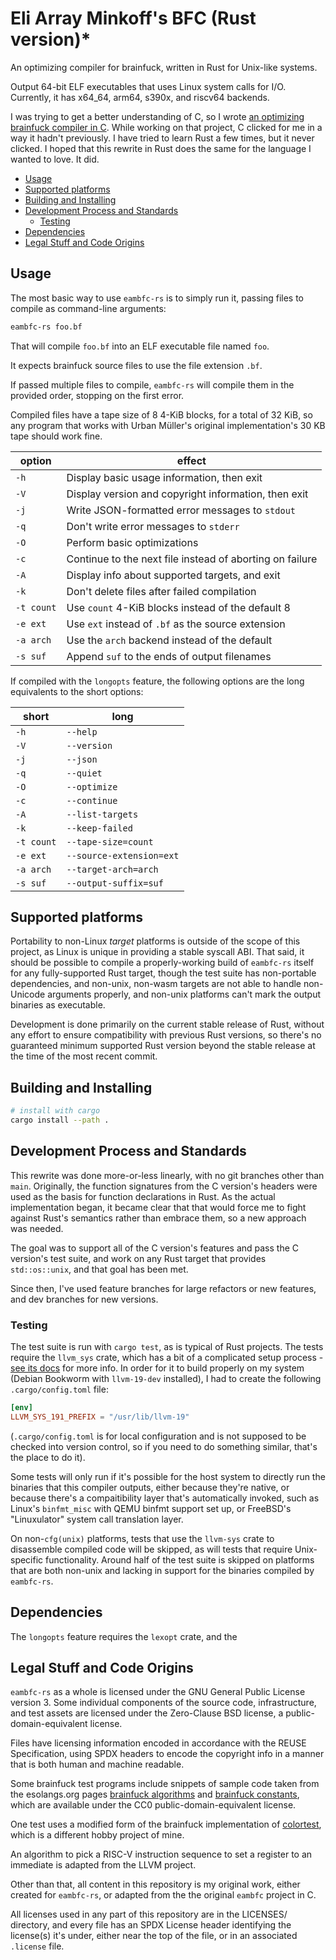 <!--
SPDX-FileCopyrightText: 2024 Eli Array Minkoff

SPDX-License-Identifier: 0BSD
-->

# Eli Array Minkoff's BFC (Rust version)\*

An optimizing compiler for brainfuck, written in Rust for Unix-like systems.

Output 64-bit ELF executables that uses Linux system calls for I/O. Currently,
it has x64_64, arm64, s390x, and riscv64 backends.

I was trying to get a better understanding of C, so I wrote
[an optimizing brainfuck compiler in C](https://github.com/eliminmax/eambfc).
While working on that project, C clicked for me in a way it hadn't previously.
I have tried to learn Rust a few times, but it never clicked. I hoped that this
rewrite in Rust does the same for the language I wanted to love. It did.

<!-- vim-markdown-toc GFM -->

* [Usage](#usage)
* [Supported platforms](#supported-platforms)
* [Building and Installing](#building-and-installing)
* [Development Process and Standards](#development-process-and-standards)
  * [Testing](#testing)
* [Dependencies](#dependencies)
* [Legal Stuff and Code Origins](#legal-stuff-and-code-origins)

<!-- vim-markdown-toc -->

## Usage

The most basic way to use `eambfc-rs` is to simply run it, passing files to
compile as command-line arguments:

```sh
eambfc-rs foo.bf
```

That will compile `foo.bf` into an ELF executable file named `foo`.

It expects brainfuck source files to use the file extension `.bf`.

If passed multiple files to compile, `eambfc-rs` will compile them in the
provided order, stopping on the first error.

Compiled files have a tape size of 8 4-KiB blocks, for a total of 32 KiB, so any
program that works with Urban Müller's original implementation's 30 KB tape
should work fine.

| option     | effect                                                   |
|------------|----------------------------------------------------------|
| `-h`       | Display basic usage information, then exit               |
| `-V`       | Display version and copyright information, then exit     |
| `-j`       | Write JSON-formatted error messages to `stdout`          |
| `-q`       | Don't write error messages to `stderr`                   |
| `-O`       | Perform basic optimizations                              |
| `-c`       | Continue to the next file instead of aborting on failure |
| `-A`       | Display info about supported targets, and exit           |
| `-k`       | Don't delete files after failed compilation              |
| `-t count` | Use `count` 4-KiB blocks instead of the default 8        |
| `-e ext`   | Use `ext` instead of `.bf` as the source extension       |
| `-a arch`  | Use the `arch` backend instead of the default            |
| `-s suf`   | Append `suf` to the ends of output filenames             |


If compiled with the `longopts` feature, the following options are the long
equivalents to the short options:

| short      | long                     |
|------------|--------------------------|
| `-h`       | `--help`                 |
| `-V`       | `--version`              |
| `-j`       | `--json`                 |
| `-q`       | `--quiet`                |
| `-O`       | `--optimize`             |
| `-c`       | `--continue`             |
| `-A`       | `--list-targets`         |
| `-k`       | `--keep-failed`          |
| `-t count` | `--tape-size=count`      |
| `-e ext`   | `--source-extension=ext` |
| `-a arch`  | `--target-arch=arch`     |
| `-s suf`   | `--output-suffix=suf`    |


## Supported platforms

Portability to non-Linux *target* platforms is outside of the scope of this
project, as Linux is unique in providing a stable syscall ABI. That said, it
should be possible to compile a properly-working build of `eambfc-rs` itself for
any fully-supported Rust target, though the test suite has non-portable
dependencies, and non-unix, non-wasm targets are not able to handle non-Unicode
arguments properly, and non-unix platforms can't mark the output binaries as
executable.

Development is done primarily on the current stable release of Rust, without any
effort to ensure compatibility with previous Rust versions, so there's no
guaranteed minimum supported Rust version beyond the stable release at the time
of the most recent commit.

## Building and Installing

```sh
# install with cargo
cargo install --path .
```

## Development Process and Standards

This rewrite was done more-or-less linearly, with no git branches other than
`main`. Originally, the function signatures from the C version's headers were
used as the basis for function declarations in Rust. As the actual
implementation began, it became clear that that would force me to fight against
Rust's semantics rather than embrace them, so a new approach was needed.

The goal was to support all of the C version's features and pass the C version's
test suite, and work on any Rust target that provides `std::os::unix`, and that
goal has been met.

Since then, I've used feature branches for large refactors or new features, and
dev branches for new versions.

### Testing

The test suite is run with `cargo test`, as is typical of Rust projects. The
tests require the `llvm_sys` crate, which has a bit of a complicated setup
process - [see its docs](https://github.com/tari/llvm-sys.rs#build-requirements)
for more info. In order for it to build properly on my system
(Debian Bookworm with `llvm-19-dev` installed), I had to create the following
`.cargo/config.toml` file:

```toml
[env]
LLVM_SYS_191_PREFIX = "/usr/lib/llvm-19"
```

(`.cargo/config.toml` is for local configuration and is not supposed to be
checked into version control, so if you need to do something similar, that's the
place to do it).

Some tests will only run if it's possible for the host system to directly run
the binaries that this compiler outputs, either because they're native, or
because there's a compaitibility layer that's automatically invoked, such as
Linux's `binfmt_misc` with QEMU binfmt support set up, or FreeBSD's
"Linuxulator" system call translation layer.

On non-`cfg(unix)` platforms, tests that use the `llvm-sys` crate to disassemble
compiled code will be skipped, as will tests that require Unix-specific
functionality. Around half of the test suite is skipped on platforms that are
both non-unix and lacking in support for the binaries compiled by `eambfc-rs`.

## Dependencies

The `longopts` feature requires the `lexopt` crate, and the

## Legal Stuff and Code Origins

`eambfc-rs` as a whole is licensed under the GNU General Public License
version 3. Some individual components of the source code, infrastructure, and
test assets are licensed under the Zero-Clause BSD license, a
public-domain-equivalent license.

Files have licensing information encoded in accordance with the REUSE
Specification, using SPDX headers to encode the copyright info in a manner that
is both human and machine readable.

Some brainfuck test programs include snippets of sample code taken from the
esolangs.org pages
[brainfuck algorithms](https://esolangs.org/wiki/Brainfuck_algorithms) and
[brainfuck constants](https://esolangs.org/wiki/Brainfuck_constants), which are
available under the CC0 public-domain-equivalent license.

One test uses a modified form of the brainfuck implementation of
[colortest](https://github.com/eliminmax/colortest), which is a different hobby
project of mine.

An algorithm to pick a RISC-V instruction sequence to set a register to an
immediate is adapted from the LLVM project.

Other than that, all content in this repository is my original work, either
created for `eambfc-rs`, or adapted from the the original `eambfc` project in C.

All licenses used in any part of this repository are in the LICENSES/ directory,
and every file has an SPDX License header identifying the license(s) it's under,
either near the top of the file, or in an associated `.license` file.
